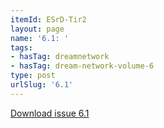 ```yaml
---
itemId: ESrD-Tir2
layout: page
name: '6.1: '
tags:
- hasTag: dreamnetwork
- hasTag: dream-network-volume-6
type: post
urlSlug: '6.1'
---
```

<a href="files/pdfs/Volume_6/6.1-Dream-Network-Bulletin_Volume-6-Number-1.pdf" download="">Download issue 6.1</a>